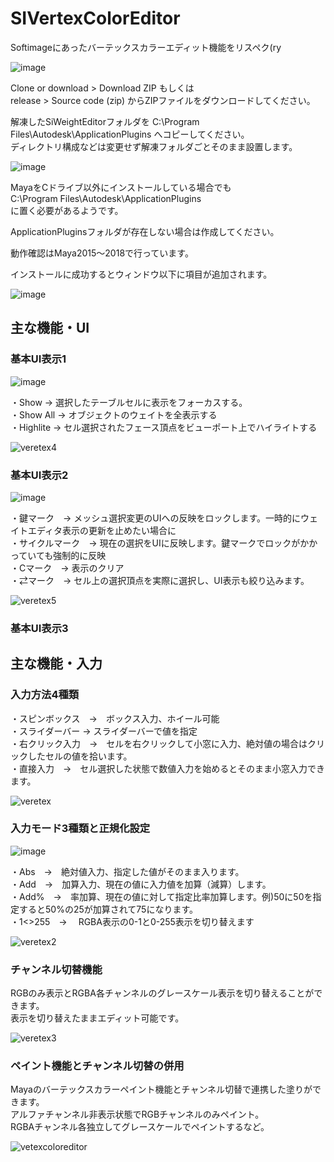 # SIVertexColorEditor
Softimageにあったバーテックスカラーエディット機能をリスペク(ry

![image](https://user-images.githubusercontent.com/28256498/42760899-e4e0ed9c-8946-11e8-81cf-5e47f29bdaba.png)

Clone or download > Download ZIP もしくは  
release > Source code (zip) からZIPファイルをダウンロードしてください。  

解凍したSiWeightEditorフォルダを C:\Program Files\Autodesk\ApplicationPlugins へコピーしてください。  
ディレクトリ構成などは変更せず解凍フォルダごとそのまま設置します。  

![image](https://user-images.githubusercontent.com/28256498/42760977-237f2758-8947-11e8-9338-6462028ed5a9.png)

MayaをCドライブ以外にインストールしている場合でも  
C:\Program Files\Autodesk\ApplicationPlugins  
に置く必要があるようです。  

ApplicationPluginsフォルダが存在しない場合は作成してください。  

動作確認はMaya2015～2018で行っています。  

インストールに成功するとウィンドウ以下に項目が追加されます。  

![image](https://user-images.githubusercontent.com/28256498/42761037-4bf12fb0-8947-11e8-9dbc-05aa10db0dce.png)

## 主な機能・UI

### 基本UI表示1
![image](https://user-images.githubusercontent.com/28256498/42761765-678b087a-8949-11e8-8f9e-8ac9b626d7b5.png)

・Show → 選択したテーブルセルに表示をフォーカスする。  
・Show All → オブジェクトのウェイトを全表示する  
・Highlite → セル選択されたフェース頂点をビューポート上でハイライトする  

![veretex4](https://user-images.githubusercontent.com/28256498/42885279-826fddbc-8adb-11e8-9019-ce997a632190.gif)

### 基本UI表示2
![image](https://user-images.githubusercontent.com/28256498/42885321-a5eb1fa4-8adb-11e8-97f8-279ad1c591ae.png)

・鍵マーク　→ メッシュ選択変更のUIへの反映をロックします。一時的にウェイトエディタ表示の更新を止めたい場合に  
・サイクルマーク　→ 現在の選択をUIに反映します。鍵マークでロックがかかっていても強制的に反映  
・Cマーク　→ 表示のクリア  
・⇄マーク　→ セル上の選択頂点を実際に選択し、UI表示も絞り込みます。  

![veretex5](https://user-images.githubusercontent.com/28256498/42885349-b75a58f4-8adb-11e8-9c62-469f688f88e0.gif)

### 基本UI表示3

## 主な機能・入力

### 入力方法4種類  
・スピンボックス　→　ボックス入力、ホイール可能  
・スライダーバー → スライダーバーで値を指定  
・右クリック入力　→　セルを右クリックして小窓に入力、絶対値の場合はクリックしたセルの値を拾います。  
・直接入力　→　セル選択した状態で数値入力を始めるとそのまま小窓入力できます。  

![veretex](https://user-images.githubusercontent.com/28256498/42885195-4b9134a8-8adb-11e8-8d8d-253196b783e6.gif)

### 入力モード3種類と正規化設定

![image](https://user-images.githubusercontent.com/28256498/42762235-b952520c-894a-11e8-9a5b-122904f00c1d.png)

・Abs　→　絶対値入力、指定した値がそのまま入ります。  
・Add　→　加算入力、現在の値に入力値を加算（減算）します。  
・Add%　→　率加算、現在の値に対して指定比率加算します。例)50に50を指定すると50%の25が加算されて75になります。  
・1<>255　→　 RGBA表示の0-1と0-255表示を切り替えます

![veretex2](https://user-images.githubusercontent.com/28256498/42885229-6329a9e2-8adb-11e8-83c7-1d24f809c28b.gif)

### チャンネル切替機能

RGBのみ表示とRGBA各チャンネルのグレースケール表示を切り替えることができます。  
表示を切り替えたままエディット可能です。  

![veretex3](https://user-images.githubusercontent.com/28256498/42885255-73414d1c-8adb-11e8-986d-bfd6aea1db05.gif)
 
### ペイント機能とチャンネル切替の併用

Mayaのバーテックスカラーペイント機能とチャンネル切替で連携した塗りができます。  
アルファチャンネル非表示状態でRGBチャンネルのみペイント。  
RGBAチャンネル各独立してグレースケールでペイントするなど。  

![vetexcoloreditor](https://user-images.githubusercontent.com/28256498/42763047-e75f3e2e-894c-11e8-8b21-f0004283065b.gif)
